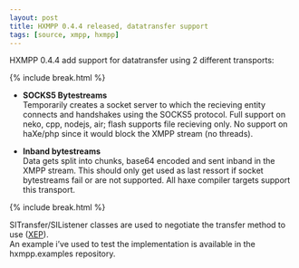 ```yaml
---
layout: post
title: HXMPP 0.4.4 released, datatransfer support
tags: [source, xmpp, hxmpp]
---
```

HXMPP 0.4.4 add support for datatransfer using 2 different transports: 
 
{% include break.html %}

* **SOCKS5 Bytestreams**  
 Temporarily creates a socket server to which the recieving entity connects and handshakes using the SOCKS5 protocol.
 Full support on neko, cpp, nodejs, air; flash supports file recieving only.
 No support on haXe/php since it would block the XMPP stream (no threads).

* **Inband bytestreams**  
 Data gets split into chunks, base64 encoded and sent inband in the XMPP stream.
 This should only get used as last ressort if socket bytestreams fail or are not supported.
 All haxe compiler targets support this transport.

{% include break.html %}

SITransfer/SIListener classes are used to negotiate the transfer method to use ([XEP](http://xmpp.org/extensions/xep-0096.html)).  
An example i’ve used to test the implementation is available in the hxmpp.examples repository.

